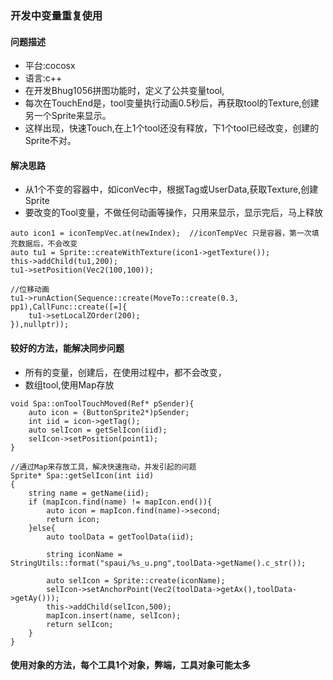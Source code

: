 ### 开发中变量重复使用

#### 问题描述
- 平台:cocosx
- 语言:c++
- 在开发Bhug1056拼图功能时，定义了公共变量tool,
- 每次在TouchEnd是，tool变量执行动画0.5秒后，再获取tool的Texture,创建另一个Sprite来显示。
- 这样出现，快速Touch,在上1个tool还没有释放，下1个tool已经改变，创建的Sprite不对。

#### 解决思路
- 从1个不变的容器中，如iconVec中，根据Tag或UserData,获取Texture,创建Sprite
- 要改变的Tool变量，不做任何动画等操作，只用来显示，显示完后，马上释放
```
auto icon1 = iconTempVec.at(newIndex);	//iconTempVec 只是容器，第一次填充数据后，不会改变
auto tu1 = Sprite::createWithTexture(icon1->getTexture());
this->addChild(tu1,200);
tu1->setPosition(Vec2(100,100));

//位移动画
tu1->runAction(Sequence::create(MoveTo::create(0.3, pp1),CallFunc::create([=]{
    tu1->setLocalZOrder(200);
}),nullptr));

```

#### 较好的方法，能解决同步问题
- 所有的变量，创建后，在使用过程中，都不会改变，
- 数组tool,使用Map存放
```
void Spa::onToolTouchMoved(Ref* pSender){
    auto icon = (ButtonSprite2*)pSender;
    int iid = icon->getTag();
    auto selIcon = getSelIcon(iid);
    selIcon->setPosition(point1);
}

//通过Map来存放工具，解决快速拖动，并发引起的问题
Sprite* Spa::getSelIcon(int iid)
{
    string name = getName(iid);
    if (mapIcon.find(name) != mapIcon.end()){
        auto icon = mapIcon.find(name)->second;
        return icon;
    }else{
        auto toolData = getToolData(iid);
        
        string iconName = StringUtils::format("spaui/%s_u.png",toolData->getName().c_str());
        
        auto selIcon = Sprite::create(iconName);
        selIcon->setAnchorPoint(Vec2(toolData->getAx(),toolData->getAy()));
        this->addChild(selIcon,500);
        mapIcon.insert(name, selIcon);
        return selIcon;
    }
}    

```

#### 使用对象的方法，每个工具1个对象，弊端，工具对象可能太多

